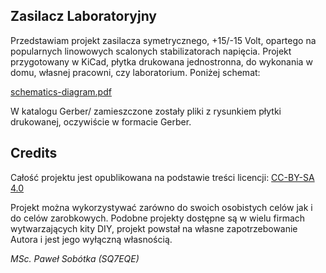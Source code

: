 ## Zasilacz Laboratoryjny 

Przedstawiam projekt zasilacza symetrycznego, +15/-15 Volt, opartego na popularnych linowowych scalonych stabilizatorach napięcia. Projekt przygotowany w KiCad, płytka drukowana jednostronna, do wykonania w domu, własnej pracowni, czy laboratorium. Poniżej schemat:

[schematics-diagram.pdf]( https://github.com/majsterklepka/stunning-giggle/raw/main/power-supply.pdf "Schemat ideowy")

W katalogu Gerber/ zamieszczone zostały pliki z rysunkiem płytki drukowanej, oczywiście w formacie Gerber.

## Credits

Całość projektu jest opublikowana na podstawie treści licencji: [CC-BY-SA 4.0](https://creativecommons.org/licenses/by-sa/4.0/ "license content") 

Projekt można wykorzystywać zarówno do swoich osobistych celów jak i do celów zarobkowych. Podobne projekty dostępne są w wielu firmach wytwarzających kity DIY, projekt powstał na własne zapotrzebowanie Autora i jest jego wyłączną własnością.


_MSc. Paweł Sobótka (SQ7EQE)_

